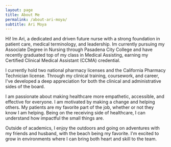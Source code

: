```yaml
---
layout: page 
title: About Me 
permalink: /about-ari-moya/
subtitle: Ari Moya
---
```


Hi! Im Ari, a dedicated and driven future nurse with a strong foundation in patient care, medical terminology, and leadership. Im currently pursuing my Associate Degree in Nursing through Pasadena City College and have recently graduated top of my class in Medical Assisting, earning my Certified Clinical Medical Assistant (CCMA) credential. 

I currently hold two national pharmacy licenses and the California Pharmacy Technician license. Through my clinical training, coursework, and career, I've developed a deep appreciation for both the clinical and administrative sides of the board.

I am passionate about making healthcare more empathetic, accessible, and effective for everyone. I am motivated by making a change and helping others. My patients are my favorite part of the job, whether or not they know I am helping. Being on the receiving side of healthcare, I can understand how impactful the small things are. 

Outside of academics, I enjoy the outdoors and going on adventures with my friends and husband, with the beach being my favorite. I'm excited to grow in environments where I can bring both heart and skill to the team.
